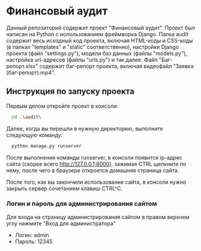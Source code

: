 
# Финансовый аудит

Данный репозиторий содержит проект "Финансовый аудит". Проект был написан на Python с использованием фреймворка Django. Папка audit содержит весь исходный код проекта, включая HTML-коды и CSS-коды (в папках "templates" и "static" соответственно), настройки Django проекта (файл "settings.py"), модели баз данных (файлы "models.py"), настройка url-адресов (файлы "urls.py") и так далее. Файл "Баг-репорт.xlsx" содержит баг-репорт проекта, включая видеофайл "Заявка (баг-репорт).mp4".




## Инструкция по запуску проекта

Первым делом откройте проект в консоли:

```bash
  cd .\audit\
```

Далее, когда вы перешли в нужную директорию, выполните следующую команду:

```bash
  python manage.py runserver
```

После выполнения команды runserver, в консоли появится ip-адрес сайта (скорее всего http://127.0.0.1:8000), зажимая CTRL щелкните по нему, после чего в браузере откроется домашняя страница сайта.

После того, как вы закончили использование сайта, в консоли нужно закрыть сервер сочетанием клавиш CTRL^C.
### Логин и пароль для администрирования сайтом

Для входа на страницу администрирования сайтом в правом верхнем углу нажмите "Вход для администратора"

- Логин: admin
- Пароль: 12345

